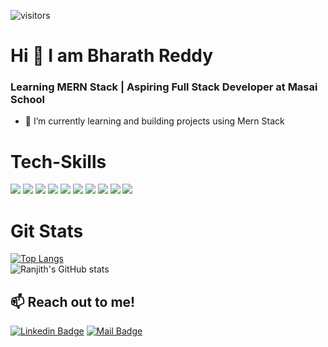 ![visitors](https://visitor-badge.laobi.icu/badge?page_id=ranjithkumark8.ranjithkumark8)
# Hi 👋 I am Bharath Reddy
### Learning MERN Stack | Aspiring Full Stack Developer at Masai School 

- 🌱 I’m currently learning and building projects using Mern Stack

 
# Tech-Skills
<img src = "https://img.shields.io/badge/-HTML5-E34F26?style=flat&logo=html5&logoColor=white"> <img src = "https://img.shields.io/badge/-CSS3-1572B6?style=flat&logo=css3&logoColor=white"> <img src="https://img.shields.io/badge/-JavaScript-eed718?style=flat&logo=javascript&logoColor=ffffff"> <img src="https://img.shields.io/badge/-React-000000?style=flat&logo=react&logoColor=00c8ff"> <img src="https://img.shields.io/badge/-Redux-764abc?style=flat&logo=redux&logoColor=white"> <img src="https://img.shields.io/badge/-MongoDB-4DB33D?style=flat&logo=mongodb&logoColor=FFFFFF"> <img src="https://img.shields.io/badge/-MySQL-F29111?style=flat&logo=mysql&logoColor=FFFFFF"> <img src="https://img.shields.io/badge/-Express.js-787878?style=flat"> <img src="https://img.shields.io/badge/-Node.js-3C873A?style=flat&logo=Node.js&logoColor=white"> <img src="http://img.shields.io/badge/-Git-F1502F?style=flat&logo=git&logoColor=FFFFFF">


# Git Stats
[![Top Langs](https://github-readme-stats.vercel.app/api/top-langs/?username=DBharathkumarReddy&layout=compact)](https://github.com/DBharathkumarReddy/github-readme-stats)<br />
![Ranjith's GitHub stats](https://github-readme-stats.vercel.app/api?username=DBharathkumarReddy&show_icons=true&theme=tokyonight)



## 📫 Reach out to me! <br />
[![Linkedin Badge](https://img.shields.io/badge/BharathReddy-0e76a8?style=flat&labelColor=0e76a8&logo=linkedin&logoColor=white)](https://www.linkedin.com/in/donuri-bharath-kumar-reddy-b9aa6620b/)  [![Mail Badge](https://img.shields.io/badge/-bharathReddy973-c0392b?style=flat&labelColor=c0392b&logo=gmail&logoColor=white)](mailto:bharath.reddy973@gmail.com)
<!--

Here are some ideas to get you started:

- 🔭 I’m currently working on ...
- 🌱 I’m currently learning ...
- 👯 I’m looking to collaborate on ...
- 🤔 I’m looking for help with ...
- 💬 Ask me about ...
- 📫 How to reach me: ...
- 😄 Pronouns: ...
- ⚡ Fun fact: ...
- <img align="center" src="https://github-readme-streak-stats.herokuapp.com/?user=ranjithkumark8&&show_icons=true&title_color=fff&icon_color=79ff97&text_color=ffffff&bg_color=black">
-->

